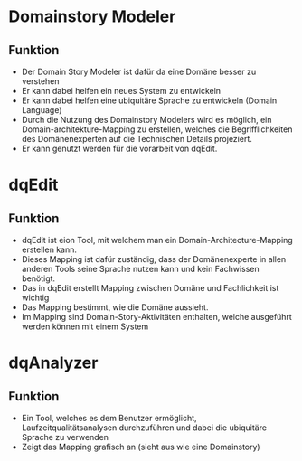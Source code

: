 # Domainstory Modeler

## Funktion
 - Der Domain Story Modeler ist dafür da eine Domäne besser zu verstehen
 - Er kann dabei helfen ein neues System zu entwickeln
 - Er kann dabei helfen eine ubiquitäre Sprache zu entwickeln (Domain Language)
 - Durch die Nutzung des Domainstory Modelers wird es möglich, ein Domain-architekture-Mapping zu erstellen, welches die Begrifflichkeiten des Domänenexperten auf die Technischen Details projeziert.
 - Er kann genutzt werden für die vorarbeit von dqEdit. 

# dqEdit

## Funktion
 - dqEdit ist eion Tool, mit welchem man ein Domain-Architecture-Mapping erstellen kann. 
 - Dieses Mapping ist dafür zuständig, dass der Domänenexperte in allen anderen Tools seine Sprache nutzen kann und kein Fachwissen benötigt.
 - Das in dqEdit erstellt Mapping zwischen Domäne und Fachlichkeit ist wichtig
 - Das Mapping bestimmt, wie die Domäne aussieht.
 - Im Mapping sind Domain-Story-Aktivitäten enthalten, welche ausgeführt werden können mit einem System

# dqAnalyzer

## Funktion
 - Ein Tool, welches es dem Benutzer ermöglicht, Laufzeitqualitätsanalysen durchzuführen und dabei die ubiquitäre Sprache zu verwenden 
 - Zeigt das Mapping grafisch an (sieht aus wie eine Domainstory)
 
